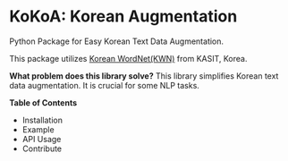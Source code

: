 # KoKoA: Korean Augmentation

Python Package for Easy Korean Text Data Augmentation.

This package utilizes <a href = 'https://wordnet.kaist.ac.kr/'>Korean WordNet(KWN)</a> from KASIT, Korea.

**What problem does this library solve?**
This library simplifies Korean text data augmentation. It is crucial for some NLP tasks.

**Table of Contents**
- Installation
- Example
- API Usage
- Contribute
